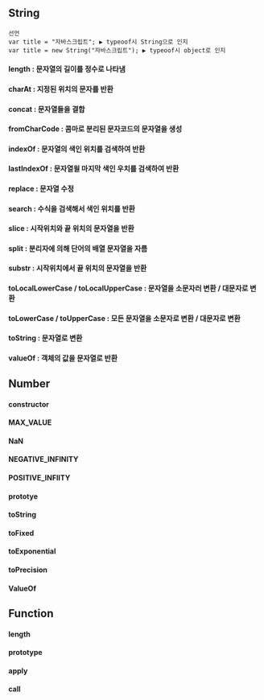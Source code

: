 ## String 
```
선언
var title = "자바스크립트"; ▶ typeoof시 String으로 인지
var title = new String("자바스크립트"); ▶ typeoof시 object로 인지

```
#### length : 문자열의 길이를 정수로 나타냄
#### charAt : 지정된 위치의 문자를 반환
#### concat : 문자열들을 결합
#### fromCharCode : 콤마로 분리된 문자코드의 문자열을 생성 
#### indexOf : 문자열의 색인 위치를 검색하여 반환
#### lastIndexOf : 문자열읠 마지막 색인 우치를 검색하여 반환
#### replace : 문자열 수정
#### search : 수식을 검색해서 색인 위치를 반환
#### slice : 시작위치와 끝 위치의 문자열을 반환
#### split : 분리자에 의해 단어의 배열 문자열을 자름
#### substr : 시작위치에서 끝 위치의 문자열을 반환
#### toLocalLowerCase / toLocalUpperCase : 문자열을 소문자러 변환 / 대문자로 변환
#### toLowerCase / toUpperCase : 모든 문자열을 소문자로 변환 / 대문자로 변환
#### toString : 문자열로 변환
#### valueOf : 객체의 값을 문자열로 반환

## Number
#### constructor
#### MAX_VALUE
#### NaN
#### NEGATIVE_INFINITY
#### POSITIVE_INFIITY
#### prototye

#### toString
#### toFixed
#### toExponential
#### toPrecision
#### ValueOf

## Function
#### length
#### prototype
#### apply
#### call
